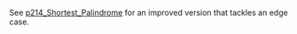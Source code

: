 See [p214_Shortest_Palindrome](https://github.com/genxium/Leetcode/tree/master/p214_Shortest_Palindrome) for an improved version that tackles an edge case. 
